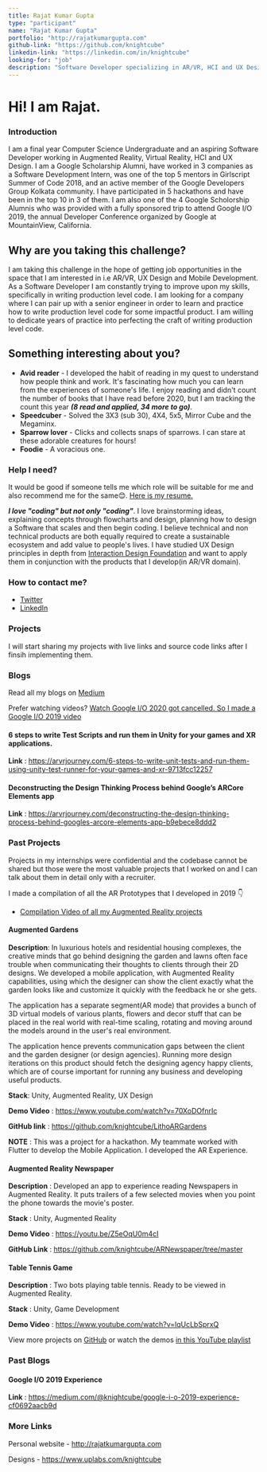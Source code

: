 ```yaml
---
title: Rajat Kumar Gupta
type: "participant"
name: "Rajat Kumar Gupta"
portfolio: "http://rajatkumargupta.com"
github-link: "https://github.com/knightcube"
linkedin-link: "https://linkedin.com/in/knightcube"
looking-for: "job"
description: "Software Developer specializing in AR/VR, HCI and UX Design"
---
```


# Hi! I am Rajat.

### Introduction

I am a final year Computer Science Undergraduate and an aspiring Software Developer working in Augmented Reality, Virtual Reality, HCI and UX Design. I am a Google Scholarship Alumni, have worked in 3 companies as a Software Development Intern, was one of the top 5 mentors in Girlscript Summer of Code 2018, and an active member of the Google Developers Group Kolkata community. I have participated in 5 hackathons and have been in the top 10 in 3 of them. I am also one of the 4 Google Scholorship Alumnis who was provided with a fully sponsored trip to attend Google I/O 2019, the annual Developer Conference organized by Google at MountainView, California.

## Why are you taking this challenge?

I am taking this challenge in the hope of getting job opportunities in the space that I am interested in i.e AR/VR, UX Design and Mobile Development. As a Software Developer I am constantly trying to improve upon my skills, specifically in writing production level code. I am looking for a company where I can pair up with a senior engineer in order to learn and practice how to write production level code for some impactful product. I am willing to dedicate years of practice into perfecting the craft of writing production level code.

## Something interesting about you?

 - **Avid reader** - I developed the habit of reading in my quest to understand how people think and work. It's fascinating how much you can learn from the experiences of someone's life. I enjoy reading and didn't count the number of books that I have read before 2020, but I am tracking the count this year **_(8 read and applied, 34 more to go)_**. 
 - **Speedcuber** - Solved the 3X3 (sub 30), 4X4, 5x5, Mirror Cube and the Megaminx. 
 - **Sparrow lover** - Clicks and collects snaps of sparrows. I can stare at these adorable creatures for hours! 
 - **Foodie** - A voracious one. 

### Help I need?

It would be good if someone tells me which role will be suitable for me and also recommend me for the same😊. [Here is my resume.](https://bit.ly/knightcube-resume)

**_I love "coding" but not only "coding"_**. I love brainstorming ideas, explaining concepts through flowcharts and design, planning how to design a Software that scales and then begin coding. I believe technical and non technical products are both equally required to create a sustainable ecosystem and add value to people's lives. I have studied UX Design principles in depth from [Interaction Design Foundation](www.interaction-design.org/rajat-kumar-gupta) and want to apply them in conjunction with the products that I develop(in AR/VR domain). 

### How to contact me?

- [Twitter](https://twitter.com/knightcube)
- [LinkedIn](https://linkedin.com/knightcube)

### Projects
I will start sharing my projects with live links and source code links after I finsih implementing them.

### Blogs

Read all my blogs on [Medium](https://medium.com/@knightcube)

Prefer watching videos? [Watch Google I/O 2020 got cancelled. So I made a Google I/O 2019 video](https://youtu.be/qDVdfcx-5k0)

#### 6 steps to write Test Scripts and run them in Unity for your games and XR applications.

**Link** : https://arvrjourney.com/6-steps-to-write-unit-tests-and-run-them-using-unity-test-runner-for-your-games-and-xr-9713fcc12257

#### Deconstructing the Design Thinking Process behind Google’s ARCore Elements app

**Link** : https://arvrjourney.com/deconstructing-the-design-thinking-process-behind-googles-arcore-elements-app-b9ebece8ddd2


### Past Projects

Projects in my internships were confidential and the codebase cannot be shared but those were the most valuable projects that I worked on and I can talk about them in detail only with a recruiter.

I made a compilation of all the AR Prototypes that I developed in 2019 👇

- [Compilation Video of all my Augmented Reality projects](https://bit.ly/knightcube-prototypes-2019)

#### Augmented Gardens

**Description**: In luxurious hotels and residential housing complexes, the creative minds that go behind designing the garden and lawns often face trouble when communicating their thoughts to clients through their 2D designs. We developed a mobile application, with Augmented Reality capabilities, using which the designer can show the client exactly what the garden looks like and customize it quickly with the feedback he or she gets.

The application has a separate segment(AR mode) that provides a bunch of 3D virtual models of various plants, flowers and decor stuff that can be placed in the real world with real-time scaling, rotating and moving around the models around in the user's real environment.

The application hence prevents communication gaps between the client and the garden designer (or design agencies). 
Running more design iterations on this product should fetch the designing agency happy clients, which are of course important for running any business and developing useful products. 

**Stack**: Unity, Augmented Reality, UX Design  

**Demo Video** : https://www.youtube.com/watch?v=70XoDOfnrIc

**GitHub link** : https://github.com/knightcube/LithoARGardens

**NOTE** : This was a project for a hackathon. My teammate worked with Flutter to develop the Mobile Application. I developed the AR Experience.

#### Augmented Reality Newspaper

**Description** : Developed an app to experience reading Newspapers in Augmented Reality. It puts trailers of a few selected movies when you point the phone towards the movie's poster.

**Stack** : Unity, Augmented Reality

**Demo Video** : https://youtu.be/Z5eOqU0m4cI

**GitHub Link** : https://github.com/knightcube/ARNewspaper/tree/master

#### Table Tennis Game

**Description** : Two bots playing table tennis. Ready to be viewed in Augmented Reality.

**Stack** : Unity, Game Development  

**Demo Video** : https://www.youtube.com/watch?v=lqUcLbSprxQ

View more projects on [GitHub](https://github.com/knightcube) or watch the demos [in this YouTube playlist](https://www.youtube.com/watch?v=D2J0sbU-6og&list=PLzISNGu_hA6PAXcCOdqS7Ggp1b7qbB20W)



### Past Blogs

#### Google I/O 2019 Experience
**Link** : https://medium.com/@knightcube/google-i-o-2019-experience-cf0692aacb9d

### More Links
Personal website - http://rajatkumargupta.com

Designs - https://www.uplabs.com/knightcube